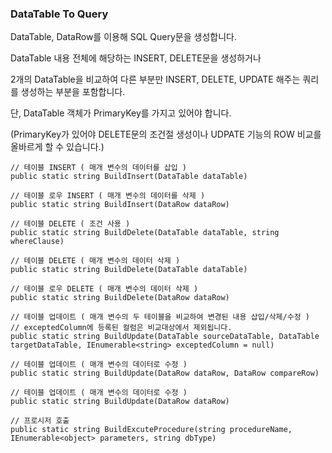 ### DataTable To Query

DataTable, DataRow를 이용해 SQL Query문을 생성합니다.

DataTable 내용 전체에 해당하는 INSERT, DELETE문을 생성하거나

2개의 DataTable을 비교하여 다른 부분만 INSERT, DELETE, UPDATE 해주는 쿼리를 생성하는 부분을 포함합니다. 

단, DataTable 객체가 PrimaryKey를 가지고 있어야 합니다.

(PrimaryKey가 있어야 DELETE문의 조건절 생성이나 UDPATE 기능의 ROW 비교를 올바르게 할 수 있습니다.)

```
// 테이블 INSERT ( 매개 변수의 데이터를 삽입 )
public static string BuildInsert(DataTable dataTable)

// 테이블 로우 INSERT ( 매개 변수의 데이터를 삭제 )
public static string BuildInsert(DataRow dataRow)

// 테이블 DELETE ( 조건 사용 )
public static string BuildDelete(DataTable dataTable, string whereClause)

// 테이블 DELETE ( 매개 변수의 데이터 삭제 )
public static string BuildDelete(DataTable dataTable)

// 테이블 로우 DELETE ( 매개 변수의 데이터 삭제 )
public static string BuildDelete(DataRow dataRow)

// 테이블 업데이트 ( 매개 변수의 두 테이블을 비교하여 변경된 내용 삽입/삭제/수정 )
// exceptedColumn에 등록된 컬럼은 비교대상에서 제외됩니다.
public static string BuildUpdate(DataTable sourceDataTable, DataTable targetDataTable, IEnumerable<string> exceptedColumn = null)

// 테이블 업데이트 ( 매개 변수의 데이터로 수정 )
public static string BuildUpdate(DataRow dataRow, DataRow compareRow)

// 테이블 업데이트 ( 매개 변수의 데이터로 수정 )
public static string BuildUpdate(DataRow dataRow)

// 프로시저 호출
public static string BuildExcuteProcedure(string procedureName, IEnumerable<object> parameters, string dbType)
```
